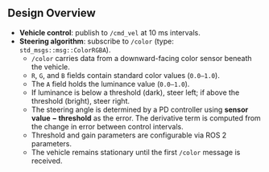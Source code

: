 ## Design Overview
- **Vehicle control**: publish to `/cmd_vel` at 10 ms intervals.  
- **Steering algorithm**: subscribe to `/color` (type: `std_msgs::msg::ColorRGBA`).  
  - `/color` carries data from a downward-facing color sensor beneath the vehicle.  
  - `R`, `G`, and `B` fields contain standard color values (`0.0–1.0`).  
  - The `A` field holds the luminance value (`0.0–1.0`).  
  - If luminance is below a threshold (dark), steer left; if above the threshold (bright), steer right.
  - The steering angle is determined by a PD controller using **sensor value − threshold** as the error.
    The derivative term is computed from the change in error between control intervals.
  - Threshold and gain parameters are configurable via ROS 2 parameters.
  - The vehicle remains stationary until the first `/color` message is received.

